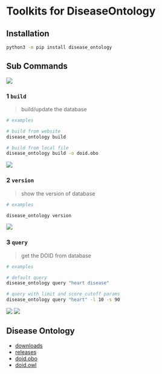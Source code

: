 
# Toolkits for DiseaseOntology

## Installation
```bash
python3 -m pip install disease_ontology
```

## Sub Commands
![](https://suqingdong.github.io/disease_ontology/images/cmd.png)

### 1 `build`

> build/update the database

```bash
# examples

# build from website
disease_ontology build

# build from local file
disease_ontology build -o doid.obo
```

![](https://suqingdong.github.io/disease_ontology/images/build.png)

### 2 `version`

> show the version of database

```bash
# examples

disease_ontology version
```
![](https://suqingdong.github.io/disease_ontology/images/version.png)

### 3 `query`

> get the DOID from database

```bash
# examples

# default query
disease_ontology query "heart disease"

# query with limit and score_cutoff params
disease_ontology query "heart" -l 10 -s 90
```

![](https://suqingdong.github.io/disease_ontology/images/query-1.png)
![](https://suqingdong.github.io/disease_ontology/images/query-2.png)

## Disease Ontology
- [downloads](https://disease-ontology.org/downloads/)
- [releases](https://github.com/DiseaseOntology/HumanDiseaseOntology/tree/main/src/ontology/releases)
- [doid.obo](https://raw.githubusercontent.com/DiseaseOntology/HumanDiseaseOntology/main/src/ontology/doid.obo)
- [doid.owl](https://raw.githubusercontent.com/DiseaseOntology/HumanDiseaseOntology/main/src/ontology/doid.owl)
